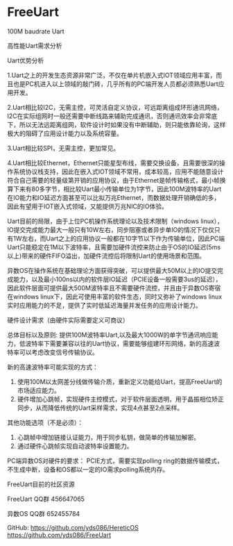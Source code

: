 # FreeUart
100M baudrate Uart

高性能Uart需求分析

Uart优势分析

1.Uart之上的开发生态资源非常广泛，不仅在单片机嵌入式IOT领域应用丰富，而且也是PC机进入以上领域的敲门砖，几乎所有的PC端开发人员都必须熟悉Uart应用开发。

2.Uart相比较I2C，无需主控，可灵活自定义协议，可远距离组成环形通讯网络，I2C在实际组网时一般还需要中断线路来辅助完成通讯，否则通讯效率会非常底下，所以无法远距离组网，软件设计时如果没有中断辅助，则只能依靠轮询，这样极大的阻碍了应用设计能力以及系统容量。

3.Uart相比较SPI，无需主控，更加常见。

4.Uart相比较Ethernet，Ethernet只能星型布线，需要交换设备，且需要很深的操作系统协议栈支持，因此在嵌入式IOT领域不常用，成本较高，应用不能随意设计符合自己需要的轻量级第开销的应用协议，由于Ethernet是帧传输格式，最小帧换算下来有80多字节，相比较Uart最小传输单位为1字节，因此100M波特率的Uart在IO能力和IO延迟方面甚至可以比拟万兆Ethernet，而数据处理开销确低的多，因此有望用于IOT嵌入式领域，又能提供万兆NIC的IO体验。

Uart目前的局限，由于上位PC机操作系统理论以及技术限制（windows linux），IO提交完成能力最大一般只有10W左右，同步阻塞或者异步单IO的情况下仅仅只有1W左右，而Uart之上的应用协议一般都在10字节以下作为传输单位，因此PC端Uart只能稳定在1M以下波特率，且需要加硬件流控来防止由于OS的IO延迟(5ms以上)带来的硬件FIFO溢出，加硬件流控后将限制Uart的使用场景和范围。

异数OS在操作系统在基础理论方面获得突破，可以提供最大50M以上的IO提交完成能力，以及最小100ns以内的软件层IO延迟（PCIE设备一般需要3us的延迟），因此软件层面可提供最大500M波特率且不需要硬件流控，并且由于异数OS寄宿在windows linux下，因此可使用丰富的软件生态，同时又弥补了windows linux 实时应用能力的不足，提供了实时低延迟海量并发任务的应用设计能力。



硬件设计需求（由硬件实际需要定义可商议）

总体目标以及原则: 提供100M波特率Uart,以及最大1000W的单字节通讯响应能力，低波特率下需要兼容以往的Uart协议，需要能够组建环形网络，新的高速波特率可以考虑改变信号传输协议。

新的高速波特率可能实现的方式：

1. 使用100M以太网差分线做传输介质，重新定义功能给Uart，提高FreeUart的市场适应能力。
2. 硬件增加心跳帧，实现硬件主控模式，对于软件层面透明，用于晶振相位矫正同步，从而降低传统的Uart采样需求，实现4点甚至2点采样。

其他功能选项（不是必须）：
1. 心跳帧中增加链接认证能力，用于同步私钥，做简单的传输加解密。
2. 通过硬件心跳帧实现自动波特率设置能力。

PC端异数OS对硬件的要求：
PCIE方式，需要实现polling ring的数据传输模式，不生成中断，设备和OS都以一定的IO需求polling系统内存。

FreeUart目前的社区资源

FreeUart QQ群 456647065

异数OS QQ群 652455784

GitHub:
https://github.com/yds086/HereticOS
https://github.com/yds086/FreeUart
